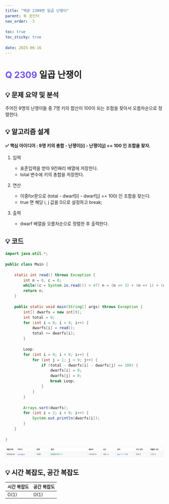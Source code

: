```yaml
---
title: "백준 2309번 일곱 난쟁이"
parent: 투 포인터
nav_order: -3

toc: true
toc_sticky: true

date: 2025-06-16
---
```


# <span style="color: #7153ED; font-weight: bold;">Q 2309 </span> 일곱 난쟁이

## 💡 문제 요약 및 분석

주어진 9명의 난쟁이들 중 7명 키의 합산이 100이 되는 조합을 찾아서 오름차순으로 정렬한다.

## 💡 알고리즘 설계

#### ✅ 핵심 아이디어 : 9명 키의 총합 - 난쟁이[i] - 난쟁이[j] == 100 인 조합을 찾자.

1. 입력

    - 표준입력을 받아 9칸짜리 배열에 저장한다.
    - total 변수에 키의 총합을 저장한다.

2. 연산

    - 이중for문으로 (total - dwarf[i] - dwarf[j] == 100) 인 조합을 찾는다.
    - true 면 해당 i, j 값을 0으로 설정하고 break;

3. 출력

    - dwarf 배열을 오름차순으로 정렬한 후 출력한다.

## 💡 코드

``` java
import java.util.*;

public class Main {

    static int read() throws Exception {
        int n = 0, c = 0;
        while((c = System.in.read()) > 47) n = (n << 3) + (n << 1) + (c & 15);
        return n;
    }

    public static void main(String[] args) throws Exception {
        int[] dwarfs = new int[9];
        int total = 0;
        for (int i = 0; i < 9; i++) {
            dwarfs[i] = read();
            total += dwarfs[i];
        }

        Loop:
        for (int i = 0; i < 8; i++) {
            for (int j = 1; j < 9; j++) {
                if (total - dwarfs[i] - dwarfs[j] == 100) {
                    dwarfs[i] = 0;
                    dwarfs[j] = 0;
                    break Loop;
                }
            }
        }

        Arrays.sort(dwarfs);
        for (int i = 2; i < 9; i++) {
            System.out.println(dwarfs[i]);
        }
    }

}
```

<img src="/assets/images/pages/algorithms/two pointers/스크린샷 2025-06-16 오후 6.25.42.png">

<!-- ## 💡 틀린 부분 분석 -->

<!-- ## 💡 알고리즘 재설계 및 정답 코드 -->

## 💡 시간 복잡도, 공간 복잡도

| 시간 복잡도 | 공간 복잡도 |
|---|---|
| O(1) | O(1) |

<!-- ## 💡 다른 풀이 -->

<!-- ## 💡 느낀점 및 기억할 정보 -->